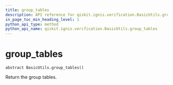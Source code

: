 ```yaml
---
title: group_tables
description: API reference for qiskit.ignis.verification.BasicUtils.group_tables
in_page_toc_min_heading_level: 1
python_api_type: method
python_api_name: qiskit.ignis.verification.BasicUtils.group_tables
---
```


# group\_tables

<span id="qiskit.ignis.verification.BasicUtils.group_tables" />

`abstract BasicUtils.group_tables()`

Return the group tables.

